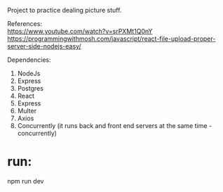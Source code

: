 Project to practice dealing picture stuff.  
  
References:  
https://www.youtube.com/watch?v=srPXMt1Q0nY  
https://programmingwithmosh.com/javascript/react-file-upload-proper-server-side-nodejs-easy/  
  
  
Dependencies:  
1. NodeJs  
2. Express  
3. Postgres  
4. React 
5. Express   
6. Multer  
7. Axios  
8. Concurrently (it runs back and front end servers at the same time - concurrently)  
  

# run:  
npm run dev  

